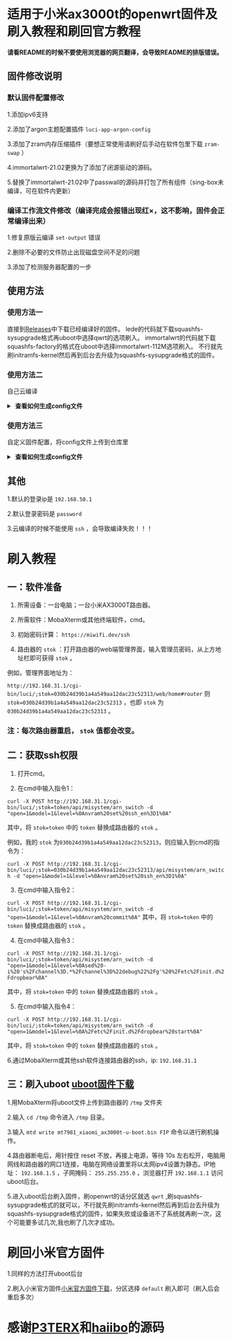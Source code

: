 # 适用于小米ax3000t的openwrt固件及刷入教程和刷回官方教程

**请看README的时候不要使用浏览器的网页翻译，会导致README的排版错误。**

## 固件修改说明

### 默认固件配置修改
1.添加ipv6支持

2.添加了argon主题配置插件 `luci-app-argon-config`

3.添加了zram内存压缩插件（要想正常使用请刷好后手动在软件包里下载 `zram-swap` ）

4.immortalwrt-21.02更换为了添加了闭源驱动的源码。

5.替换了immortalwrt-21.02中了passwall的源码并打包了所有组件（sing-box未编译，可在软件内更新）

### 编译工作流文件修改（编译完成会报错出现红×，这不影响，固件会正常编译出来）

1.修复原版云编译 `set-output` 错误

2.删除不必要的文件防止出现磁盘空间不足的问题

3.添加了检测服务器配置的一步

## 使用方法

### 使用方法一

直接到[Releases](https://github.com/shineTripodcat/Xiaomi-ax3000t-openwrt/releases)中下载已经编译好的固件。
lede的代码就下载squashfs-sysupgrade格式再uboot中选择qwrt的选项刷入。
immortalwrt的代码就下载squashfs-factory的格式在uboot中选择immortalwrt-112M选项刷入。
不行就先刷initramfs-kernel然后再到后台去升级为squashfs-sysupgrade格式的固件。

### 使用方法二

自己云编译
<details>
<summary><b>&nbsp;查看如何生成config文件</b></summary>

1：先fork这个仓库

2：到自己fork的仓库后的点击 `Actions`

3：点击 `Build OpenWrt` 下的 `Run workflow` 即可开始编译

4：等待编译完成后再次进入 `Actions` 点击刚刚完成的一次编译

5：点击编译完成的固件即可下载
</details>

### 使用方法三

自定义固件配置，将config文件上传到仓库里
<details>
<summary><b>&nbsp;查看如何生成config文件</b></summary>

1. 首先装好 Linux 系统，推荐 Debian 11 或 Ubuntu LTS

2. 安装编译依赖环境

   ```bash
   sudo apt update -y
   sudo apt full-upgrade -y
   sudo apt install -y ack antlr3 asciidoc autoconf automake autopoint binutils bison build-essential \
   bzip2 ccache cmake cpio curl device-tree-compiler fastjar flex gawk gettext gcc-multilib g++-multilib \
   git gperf haveged help2man intltool libc6-dev-i386 libelf-dev libglib2.0-dev libgmp3-dev libltdl-dev \
   libmpc-dev libmpfr-dev libncurses5-dev libncursesw5-dev libreadline-dev libssl-dev libtool lrzsz \
   mkisofs msmtp nano ninja-build p7zip p7zip-full patch pkgconf python2.7 python3 python3-pyelftools \
   libpython3-dev qemu-utils rsync scons squashfs-tools subversion swig texinfo uglifyjs upx-ucl unzip \
   vim wget xmlto xxd zlib1g-dev
   ```

3. 下载源代码，更新 feeds 并安装到本地

   ```bash
   git clone https://github.com/coolsnowwolf/lede
   cd lede
   ./scripts/feeds update -a
   ./scripts/feeds install -a
   ```

4. 复制 diy-script.sh 文件内所有内容到命令行，添加自定义插件和自定义设置

5. 命令行输入 `make menuconfig` 选择配置，选好配置后导出差异部分到 seed.config 文件

   ```bash
   make defconfig
   ./scripts/diffconfig.sh > seed.config
   ```

7. 命令行输入 `cat seed.config` 查看这个文件，也可以用文本编辑器打开

8. 复制 seed.config 文件内所有内容到 configs 目录对应文件中覆盖就可以了

   **如果看不懂编译界面可以参考 YouTube 视频：[软路由固件 OpenWrt 编译界面设置](https://www.youtube.com/watch?v=jEE_J6-4E3Y&list=WL&index=7)**
</details>


## 其他

1.默认的登录ip是 `192.168.50.1`

2.默认登录密码是 `password`

3.云编译的时候不能使用 `ssh` ，会导致编译失败！！！


# 刷入教程

## 一：软件准备

1. 所需设备：一台电脑；一台小米AX3000T路由器。

2. 所需软件：MobaXterm或其他终端软件，cmd。

3. 初始密码计算： `https://miwifi.dev/ssh`

4. 路由器的 `stok` ：打开路由器的web端管理界面，输入管理员密码，从上方地址栏即可获得 `stok` 。

例如，管理界面地址为：

`http://192.168.31.1/cgi-bin/luci/;stok=030b24d39b1a4a549aa12dac23c52313/web/home#router`
    则 `stok=030b24d39b1a4a549aa12dac23c52313` ，也即 `stok` 为 `030b24d39b1a4a549aa12dac23c52313` 。

### 注：每次路由器重启， `stok` 值都会改变。


## 二：获取ssh权限

1. 打开cmd。

2. 在cmd中输入指令1：

`curl -X POST http://192.168.31.1/cgi-bin/luci/;stok=token/api/misystem/arn_switch -d "open=1&model=1&level=%0Anvram%20set%20ssh_en%3D1%0A"`

其中，将 `stok=token` 中的 `token` 替换成路由器的 `stok` 。

例如，我的 `stok` 为`030b24d39b1a4a549aa12dac23c52313`，则应输入到cmd的指令为：

`curl -X POST http://192.168.31.1/cgi-bin/luci/;stok=030b24d39b1a4a549aa12dac23c52313/api/misystem/arn_switch -d "open=1&model=1&level=%0Anvram%20set%20ssh_en%3D1%0A"`

3. 在cmd中输入指令2：

`curl -X POST http://192.168.31.1/cgi-bin/luci/;stok=token/api/misystem/arn_switch -d "open=1&model=1&level=%0Anvram%20commit%0A"`
    其中，将 `stok=token` 中的 `token` 替换成路由器的 `stok` 。

4. 在cmd中输入指令3：

`curl -X POST http://192.168.31.1/cgi-bin/luci/;stok=token/api/misystem/arn_switch -d "open=1&model=1&level=%0Ased%20-i%20's%2Fchannel%3D.*%2Fchannel%3D%22debug%22%2Fg'%20%2Fetc%2Finit.d%2Fdropbear%0A"`

其中，将 `stok=token` 中的 `token` 替换成路由器的 `stok` 。

5. 在cmd中输入指令4：

`curl -X POST http://192.168.31.1/cgi-bin/luci/;stok=token/api/misystem/arn_switch -d "open=1&model=1&level=%0A%2Fetc%2Finit.d%2Fdropbear%20start%0A"`

其中，将 `stok=token` 中的 `token` 替换成路由器的 `stok` 。

6.通过MobaXterm或其他ssh软件连接路由器的ssh，ip: `192.168.31.1`


## 三：刷入uboot [uboot固件下载](https://wwk.lanzouo.com/isDQD24feyxi)

1.用MobaXterm将uboot文件上传到路由器的 `/tmp` 文件夹

2.输入 `cd /tmp` 命令进入 `/tmp` 目录。

3.输入 `mtd write mt7981_xiaomi_ax3000t-u-boot.bin FIP` 命令以进行刷机操作。

4.路由器断电后，用针按住 reset 不放，再接上电源，等待 10s 左右松开，电脑用网线和路由器的网口1连接，电脑在网络设置里将以太网ipv4设置为静态。IP地址： `192.168.1.5` ，子网掩码： 
 `255.255.255.0` ，浏览器打开 `192.168.1.1` 访问uboot后台。

5.进入uboot后台刷入固件，刷openwrt的话分区就选 `qwrt` ,刷squashfs-sysupgrade格式的就可以，不行就先刷initramfs-kernel然后再到后台去升级为squashfs-sysupgrade格式的固件，如果失败或设备进不了系统就再刷一次，这个可能要多试几次,我也刷了几次才成功。


# 刷回小米官方固件

1.同样的方法打开uboot后台

2.刷入小米官方固件[小米官方固件下载](https://wwk.lanzouo.com/i8ctn24fdqsj)，分区选择 `default` 刷入即可（刷入后会重启多次）

# 感谢[P3TERX](https://github.com/P3TERX/Actions-OpenWrt)和[haiibo](https://github.com/haiibo/OpenWrt)的源码




